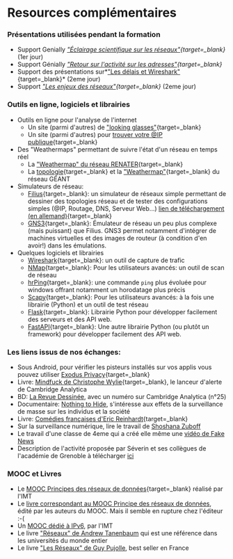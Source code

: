 # Resources complémentaires

### Présentations utilisées pendant la formation

* Support Genially *["Éclairage scientifique sur les
  réseaux"](https://view.genial.ly/60524fc89b3f0f0d928b5f9c){target=_blank}* (1er
  jour)
* Support Génially *["Retour sur l'activité sur les adresses"](https://view.genial.ly/608725ea101f0b0d197f3dbb){target=_blank}*
* Support des présentations sur*["Les délais et Wireshark"](resources/20210428--MPLS-Delais_et_Wireshark.pdf){target=_blank}*
  (2eme jour)
* Support *["Les enjeux des
  réseaux"](resources/20210428--MPLS-Enjeux_des_reseaux.pdf){target=_blank}*
  (2eme jour)

### Outils en ligne, logiciels et librairies 
* Outils en ligne pour l'analyse de l'internet
    * Un site (parmi d'autres) de ["looking glasses"](https://www.bgp4.as/looking-glasses){target=_blank}
    * Un site (parmi d'autres) pour [trouver votre @IP publique](https://ip.lafibre.info/){target=_blank}
* Des "Weathermaps" permettant de suivre l'état d'un réseau en temps
  réel
    * La ["Weathermap" du réseau
      RENATER](https://www.renater.fr/sites/default/files/weathermap/weathermap_metropole.html){target=_blank}
    * La
      [topologie](https://www.geant.org/resources/publishingimages/geant_topology_map_december_2018.jpg){target=_blank}
      et la
      ["Weathermap"](https://tools.geant.org/portal/links/p-cacti/plugins/weathermap/weathermap-cacti-plugin.php?group_id=2){target=_blank}
      du réseau GÉANT
* Simulateurs de réseau:
    * [Filius](https://ent2d.ac-bordeaux.fr/disciplines/sti-college/2019/09/25/filius-un-logiciel-de-simulation-de-reseau-simple-et-accessible/){target=_blank}:
      un simulateur de réseaux simple permettant de dessiner des
      topologies réseau et de tester des configurations simples (@IP,
      Routage, DNS, Serveur Web...) [lien de téléchargement (en
      allemand)](https://www.lernsoftware-filius.de/Herunterladen){target=_blank}
    * [GNS3](https://www.gns3.com/){target=_blank}: Émulateur de réseau un peu plus
      complexe (mais puissant) que Filius. GNS3 permet notamment
      d'intégrer de machines virtuelles et des images de routeur (à
      condition d'en avoir!) dans les émulations.
* Quelques logiciels et librairies
    * [Wireshark](https://www.wireshark.org/){target=_blank}: un outil
      de capture de trafic
    * [NMap](https://nmap.org/){target=_blank}: Pour les utilisateurs
      avancés: un outil de scan de réseau 
    * [hrPing](https://www.cfos.de/en/ping/ping.htm){target=_blank}: une
      commande `ping` plus évoluée pour windows offrant notamment un
      horodatage plus précis
    * [Scapy](https://scapy.net/){target=_blank}: Pour les utilisateurs
      avancés: à la fois une librairie (Python) et un outil de test
      réseau
    * [Flask](https://palletsprojects.com/p/flask/){target=_blank}:
      Librairie Python pour développer facilement des serveurs et des
      API web.
    * [FastAPI](https://fastapi.tiangolo.com/){target=_blank}: Une autre
      librairie Python (ou plutôt un framework) pour développer
      facilement des API web.


### Les liens issus de nos échanges:

  * Sous Android, pour vérifier les pisteurs installés sur vos applis
    vous pouvez utiliser [Exodus Privacy](https://exodus-privacy.eu.org/fr/){target=_blank}
  * Livre: [Mindfuck de Christophe Wylie](https://www.babelio.com/livres/Wylie-Mindfuck/1321716){target=_blank}, le lanceur d'alerte de Cambridge Analytica
  * BD: [La Revue Dessinée](https://www.4revues.fr/la-revue-dessinee/),
    avec un numéro sur Cambridge Analytica (n°25) 
  * Documentaire: [Nothing to Hide](https://fr.wikipedia.org/wiki/Nothing_to_Hide),
      s'intéresse aux effets de la surveillance de
    masse sur les individus et la société 
  * Livre: [Comédies françaises d'Eric Reinhardt](https://www.babelio.com/livres/Reinhardt-Comedies-francaises/1239543){target=_blank}
  * Sur la surveillance numérique, lire le travail de [Shoshana
    Zuboff](https://fr.wikipedia.org/wiki/Shoshana_Zuboff)
  * Le travail d'une classe de 4eme qui a créé elle même une [vidéo de
    Fake
    News](https://blog.francetvinfo.fr/l-instit-humeurs/2021/02/20/video-des-eleves-denoncent-les-chats-pour-lutter-contre-le-complotisme.html) <!-- lien direct vers la video: https://vimeo.com/166931978 -->
  * Description de l'activité proposée par Séverin et ses collègues 
    de l'académie de Grenoble à télécharger [ici](https://filesender.renater.fr/?s=download&token=73fefedc-2e2c-4597-b5e7-9347af9f052c)

### MOOC et Livres

* Le [MOOC Principes des réseaux de
  données](https://www.fun-mooc.fr/fr/cours/principes-des-reseaux-de-donnees/?edit&language=fr){target=_blank}
  réalisé par l'IMT
* Le [livre correspondant au MOOC Principe des réseaux de
  données](https://www.eyrolles.com/Informatique/Livre/les-reseaux-9782746246591/),
  édité par les auteurs du MOOC. Mais il semble en rupture chez
  l'éditeur :-(
* Un [MOOC dédié à IPv6](https://www.fun-mooc.fr/fr/cours/objectif-ipv6/), par l'IMT
* Le livre ["Réseaux" de Andrew
  Tanenbaum](https://www.eyrolles.com/Informatique/Livre/reseaux-9782744075216/)
  qui est une référence dans les universités du monde entier
* Le livre ["Les Réseaux" de Guy
  Pujolle](https://www.eyrolles.com/Informatique/Livre/les-reseaux-9782212675351/),
  best seller en France

